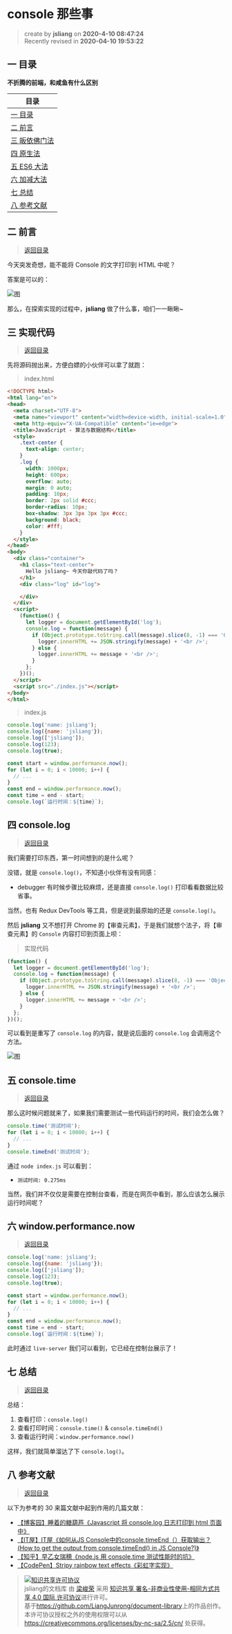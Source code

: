 console 那些事
===

> create by **jsliang** on **2020-4-10 08:47:24**  
> Recently revised in **2020-04-10 19:53:22**

## <a name="chapter-one" id="chapter-one">一 目录</a>

**不折腾的前端，和咸鱼有什么区别**

| 目录 |
| --- | 
| [一 目录](#chapter-one) | 
| <a name="catalog-chapter-two" id="catalog-chapter-two"></a>[二 前言](#chapter-two) |
| <a name="catalog-chapter-three" id="catalog-chapter-three"></a>[三 皈依佛门法](#chapter-three) |
| <a name="catalog-chapter-four" id="catalog-chapter-four"></a>[四 原生法](#chapter-four) |
| <a name="catalog-chapter-five" id="catalog-chapter-five"></a>[五 ES6 大法](#chapter-five) |
| <a name="catalog-chapter-six" id="catalog-chapter-six"></a>[六 加减大法](#chapter-six) |
| <a name="catalog-chapter-seven" id="catalog-chapter-seven"></a>[七 总结](#chapter-seven) |
| <a name="catalog-chapter-eight" id="catalog-chapter-eight"></a>[八 参考文献](#chapter-eight) |

## <a name="chapter-two" id="chapter-two">二 前言</a>

> [返回目录](#chapter-one)

今天突发奇想，能不能将 Console 的文字打印到 HTML 中呢？

答案是可以的：

![图](../../../public-repertory/img/js-other-console-2.png)

那么，在探索实现的过程中，**jsliang** 做了什么事，咱们一一瞅瞅~

## <a name="chapter-three" id="chapter-three">三 实现代码</a>

> [返回目录](#chapter-one)

先将源码抛出来，方便白嫖的小伙伴可以拿了就跑：

> index.html

```html
<!DOCTYPE html>
<html lang="en">
<head>
  <meta charset="UTF-8">
  <meta name="viewport" content="width=device-width, initial-scale=1.0">
  <meta http-equiv="X-UA-Compatible" content="ie=edge">
  <title>JavaScript - 算法与数据结构</title>
  <style>
    .text-center {
      text-align: center;
    }
    .log {
      width: 1000px;
      height: 600px;
      overflow: auto;
      margin: 0 auto;
      padding: 10px;
      border: 2px solid #ccc;
      border-radius: 10px;
      box-shadow: 3px 3px 3px 3px #ccc;
      background: black;
      color: #fff;
    }
  </style>
</head>
<body>
  <div class="container">
    <h1 class="text-center">
      Hello jsliang~ 今天你敲代码了吗？
    </h1>
    <div class="log" id="log">

    </div>
  </div>
  <script>
    (function() {
      let logger = document.getElementById('log');
      console.log = function(message) {
        if (Object.prototype.toString.call(message).slice(8, -1) === 'Object') {
          logger.innerHTML += JSON.stringify(message) + '<br />';
        } else {
          logger.innerHTML += message + '<br />';
        }
      };
    })();
  </script>
  <script src="./index.js"></script>
</body>
</html>
```

> index.js

```js
console.log('name: jsliang');
console.log({name: 'jsliang'});
console.log(['jsliang']);
console.log(123);
console.log(true);

const start = window.performance.now();
for (let i = 0; i < 10000; i++) {
  // ...
}
const end = window.performance.now();
const time = end - start;
console.log(`运行时间：${time}`);
```

## <a name="chapter-four" id="chapter-four">四 console.log</a>

> [返回目录](#chapter-one)

我们需要打印东西，第一时间想到的是什么呢？

没错，就是 `console.log()`，不知道小伙伴有没有同感：

* debugger 有时候步骤比较麻烦，还是直接 `console.log()` 打印看看数据比较省事。

当然，也有 Redux DevTools 等工具，但是说到最原始的还是 `console.log()`。

然后 **jsliang** 又不想打开 Chrome 的【审查元素】，于是我们就想个法子，将【审查元素】的 `Console` 内容打印到页面上呗：

> 实现代码

```js
(function() {
  let logger = document.getElementById('log');
  console.log = function(message) {
    if (Object.prototype.toString.call(message).slice(8, -1) === 'Object') {
      logger.innerHTML += JSON.stringify(message) + '<br />';
    } else {
      logger.innerHTML += message + '<br />';
    }
  };
})();
```

可以看到是重写了 `console.log` 的内容，就是说后面的 `console.log` 会调用这个方法。

![图](../../../public-repertory/img/js-other-console-1.png)

## <a name="chapter-five" id="chapter-five">五 console.time</a>

> [返回目录](#chapter-one)

那么这时候问题就来了，如果我们需要测试一些代码运行的时间，我们会怎么做？

```js
console.time('测试时间');
for (let i = 0; i < 10000; i++) {
  // ...
}
console.timeEnd('测试时间');
```

通过 `node index.js` 可以看到：

* `测试时间: 0.275ms`

当然，我们并不仅仅是需要在控制台查看，而是在网页中看到，那么应该怎么展示运行时间呢？

## <a name="chapter-six" id="chapter-six">六 window.performance.now</a>

> [返回目录](#chapter-one)

```js
console.log('name: jsliang');
console.log({name: 'jsliang'});
console.log(['jsliang']);
console.log(123);
console.log(true);

const start = window.performance.now();
for (let i = 0; i < 10000; i++) {
  // ...
}
const end = window.performance.now();
const time = end - start;
console.log(`运行时间：${time}`);
```

此时通过 `live-server` 我们可以看到，它已经在控制台展示了！

## <a name="chapter-seven" id="chapter-seven">七 总结</a>

> [返回目录](#chapter-one)

总结：

1. 查看打印：`console.log()`
2. 查看打印时间：`console.time()` & `console.timeEnd()`
3. 查看运行时间：`window.performance.now()`

这样，我们就简单溜达了下 `console.log()`。

## <a name="chapter-eight" id="chapter-eight">八 参考文献</a>

> [返回目录](#chapter-one)

以下为参考的 30 来篇文献中起到作用的几篇文献：

* [【博客园】睡着的糖葫芦《Javascript 将 console.log 日志打印到 html 页面中》](https://www.cnblogs.com/loveyouyou616/p/11176647.html)
* [【IT屋】IT屋《如何从JS Console中的console.timeEnd（）获取输出？(How to get the output from console.timeEnd() in JS Console?)》](https://www.it1352.com/1057474.html)
* [【知乎】早乙女瑞穂《node.js 用 console.time 测试性能时的坑》](https://zhuanlan.zhihu.com/p/28978126)
* [【CodePen】Stripy rainbow text effects《彩虹字实现》](https://codepen.io/comehope/pen/ELpRxj?__cf_chl_jschl_tk__=53f1ed0e3427de9df3527acb17063421573fb546-1586478286-0-AZ7GbsdaToOebfm7UK657ujS3VMx00EYVWES3TL41Icoxc2P9kUu-38j_GVz9GrHpSp6y9DbcNBaxZbIcAGj-anqNrbrMAidYgTw5bYL6ME9w-zaWI8moVfUIsf_cpz-RrEEVQXk44wD4MD6pHctrJpgtqPpE1YGv6PQirG_XWZ6qx-0-Y1Vrz5vX-Te-FPbXxJxf0Aji2TrsB7DuwjgwtMPjVR9XrHDFinnxZInbnkMuwB0EFXBk5loAy7UYZjEHedQU09MpvuDbSmxHQaIa4JL_PhfufPsQHiPJfyxokimQW4Ov0VVxWIWfnVf9dLpOHz46A_1NKAbhQQMzmBmvLFYCXPT-TEVCumHfVtb685d)

> <a rel="license" href="http://creativecommons.org/licenses/by-nc-sa/4.0/"><img alt="知识共享许可协议" style="border-width:0" src="https://i.creativecommons.org/l/by-nc-sa/4.0/88x31.png" /></a><br /><span xmlns:dct="http://purl.org/dc/terms/" property="dct:title">jsliang的文档库</span> 由 <a xmlns:cc="http://creativecommons.org/ns#" href="https://github.com/LiangJunrong/document-library" property="cc:attributionName" rel="cc:attributionURL">梁峻荣</a> 采用 <a rel="license" href="http://creativecommons.org/licenses/by-nc-sa/4.0/">知识共享 署名-非商业性使用-相同方式共享 4.0 国际 许可协议</a>进行许可。<br />基于<a xmlns:dct="http://purl.org/dc/terms/" href="https://github.com/LiangJunrong/document-library" rel="dct:source">https://github.com/LiangJunrong/document-library</a>上的作品创作。<br />本许可协议授权之外的使用权限可以从 <a xmlns:cc="http://creativecommons.org/ns#" href="https://creativecommons.org/licenses/by-nc-sa/2.5/cn/" rel="cc:morePermissions">https://creativecommons.org/licenses/by-nc-sa/2.5/cn/</a> 处获得。
